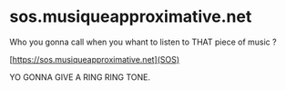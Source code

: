 # sos.musiqueapproximative.net

Who you gonna call when you whant to listen to THAT piece of music ?

[https://sos.musiqueapproximative.net](SOS)

YO GONNA GIVE A RING RING TONE.
